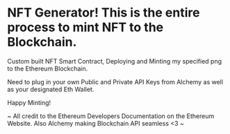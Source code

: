 # NFT Generator! This is the entire process to mint NFT to the Blockchain.

Custom built NFT Smart Contract, Deploying and Minting my specified png to the Ethereum Blockchain.

Need to plug in your own Public and Private API Keys from Alchemy as well as your designated Eth Wallet.

Happy Minting!

~ All credit to the Ethereum Developers Documentation on the Ethereum Website. Also Alchemy making Blockchain API seamless <3 ~
